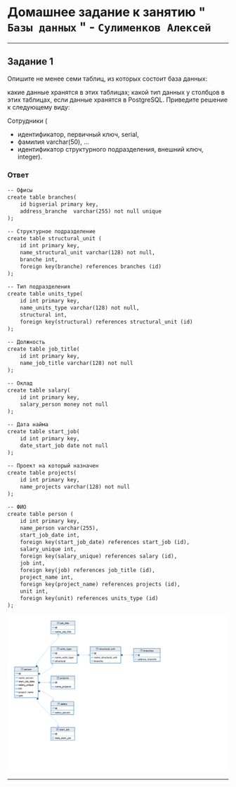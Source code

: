 # Домашнее задание к занятию " `Базы данных` " - `Сулименков Алексей`

---

## Задание 1

Опишите не менее семи таблиц, из которых состоит база данных:

какие данные хранятся в этих таблицах;
какой тип данных у столбцов в этих таблицах, если данные хранятся в PostgreSQL.
Приведите решение к следующему виду:

Сотрудники (

- идентификатор, первичный ключ, serial,
- фамилия varchar(50),
  ...
- идентификатор структурного подразделения, внешний ключ, integer).

### Ответ

```PostgreSQL
-- Офисы
create table branches(
    id bigserial primary key,
    address_branche  varchar(255) not null unique
);
```

```PostgreSQL
-- Структурное подразделение
create table structural_unit (
    id int primary key,
    name_structural_unit varchar(128) not null,
    branche int,
    foreign key(branche) references branches (id)
);
```

```PostgreSQL
-- Тип подразделения
create table units_type(
    id int primary key,
    name_units_type varchar(128) not null,
    structural int,
    foreign key(structural) references structural_unit (id)
);
```

```PostgreSQL
-- Должность
create table job_title(
    id int primary key,
    name_job_title varchar(128) not null
);
```

```PostgreSQL
-- Оклад
create table salary(
    id int primary key,
    salary_person money not null
);
```

```PostgreSQL
-- Дата найма
create table start_job(
    id int primary key,
    date_start_job date not null
);
```

```PostgreSQL
-- Проект на который назначен
create table projects(
    id int primary key,
    name_projects varchar(128) not null
);
```

```PostgreSQL
-- ФИО
create table person (
    id int primary key,
    name_person varchar(255),
    start_job_date int,
    foreign key(start_job_date) references start_job (id),
    salary_unique int,
    foreign key(salary_unique) references salary (id),
    job int,
    foreign key(job) references job_title (id),
    project_name int,
    foreign key(project_name) references projects (id),
    unit int,
    foreign key(unit) references units_type (id)
);
```

![diagram](https://github.com/biparasite/DB-12-01HW-/blob/main/diagram.png)

---
